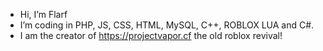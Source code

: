 - Hi, I’m Flarf
- I’m coding in PHP, JS, CSS, HTML, MySQL, C++, ROBLOX LUA and C#.
- I am the creator of https://projectvapor.cf the old roblox revival!
